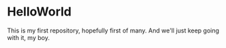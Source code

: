 # HelloWorld
This is my first repository, hopefully first of many.
And we'll just keep going with it, my boy.
